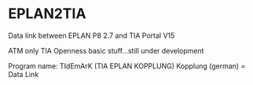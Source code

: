 # EPLAN2TIA 
Data link between EPLAN P8 2.7 and TIA Portal V15

ATM only TIA Openness basic stuff...still under development

Program name: TIdEmArK (TIA EPLAN KOPPLUNG) Kopplung (german) = Data Link
